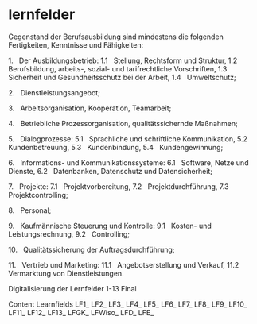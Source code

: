 # lernfelder
Gegenstand der Berufsausbildung sind mindestens die folgenden Fertigkeiten, Kenntnisse und Fähigkeiten:

1.   Der Ausbildungsbetrieb:
1.1   Stellung, Rechtsform und Struktur,
1.2   Berufsbildung, arbeits-, sozial- und tarifrechtliche Vorschriften,
1.3   Sicherheit und Gesundheitsschutz bei der Arbeit,
1.4   Umweltschutz;

2.   Dienstleistungsangebot;

3.   Arbeitsorganisation, Kooperation, Teamarbeit;

4.   Betriebliche Prozessorganisation, qualitätssichernde Maßnahmen;

5.   Dialogprozesse:
5.1   Sprachliche und schriftliche Kommunikation,
5.2   Kundenbetreuung,
5.3   Kundenbindung,
5.4   Kundengewinnung;

6.   Informations- und Kommunikationssysteme:
6.1   Software, Netze und Dienste,
6.2   Datenbanken, Datenschutz und Datensicherheit;

7.   Projekte:
7.1   Projektvorbereitung,
7.2   Projektdurchführung,
7.3   Projektcontrolling;

8.   Personal;

9.   Kaufmännische Steuerung und Kontrolle:
9.1   Kosten- und Leistungsrechnung,
9.2   Controlling;

10.   Qualitätssicherung der Auftragsdurchführung;

11.   Vertrieb und Marketing:
11.1   Angebotserstellung und Verkauf,
11.2   Vermarktung von Dienstleistungen.




Digitalisierung der Lernfelder 1-13 Final

Content Learnfields
LF1_
LF2_
LF3_
LF4_
LF5_
LF6_
LF7_
LF8_
LF9_
LF10_
LF11_
LF12_
LF13_
LFGK_
LFWiso_
LFD_
LFE_
